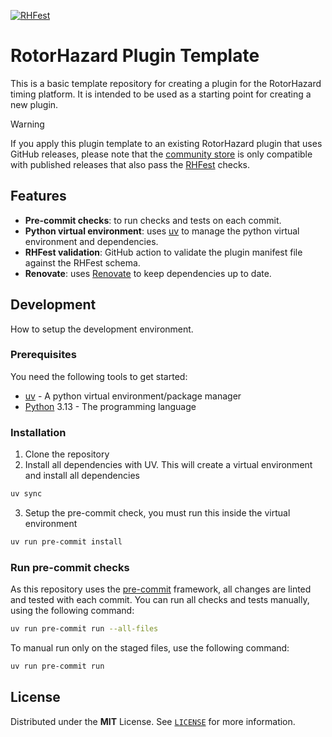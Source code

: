<!-- PLUGIN BADGES -->
[![RHFest][rhfest-shield]][rhfest-url]

# RotorHazard Plugin Template

This is a basic template repository for creating a plugin for the RotorHazard timing platform. It is intended to be used as a starting point for creating a new plugin.

> [!WARNING]
> If you apply this plugin template to an existing RotorHazard plugin that uses GitHub releases, please note that the [community store](https://github.com/dutchdronesquad/rh-community-store) is only compatible with published releases that also pass the [RHFest](https://github.com/rotorhazard/rhfest-action) checks.

## Features

- **Pre-commit checks**: to run checks and tests on each commit.
- **Python virtual environment**: uses [uv] to manage the python virtual environment and dependencies.
- **RHFest validation**: GitHub action to validate the plugin manifest file against the RHFest schema.
- **Renovate**: uses [Renovate](https://docs.renovatebot.com/) to keep dependencies up to date.

## Development

How to setup the development environment.

### Prerequisites

You need the following tools to get started:

- [uv] - A python virtual environment/package manager
- [Python] 3.13 - The programming language

### Installation

1. Clone the repository
2. Install all dependencies with UV. This will create a virtual environment and install all dependencies

```bash
uv sync
```

3. Setup the pre-commit check, you must run this inside the virtual environment

```bash
uv run pre-commit install
```

### Run pre-commit checks

As this repository uses the [pre-commit][pre-commit] framework, all changes
are linted and tested with each commit. You can run all checks and tests
manually, using the following command:

```bash
uv run pre-commit run --all-files
```

To manual run only on the staged files, use the following command:

```bash
uv run pre-commit run
```

## License

Distributed under the **MIT** License. See [`LICENSE`](LICENSE) for more information.

<!-- LINK -->
[uv]: https://docs.astral.sh/uv/
[Python]: https://www.python.org/
[pre-commit]: https://pre-commit.com/

[rhfest-shield]: https://github.com/rotorhazard/plugin-template/actions/workflows/rhfest.yaml/badge.svg
[rhfest-url]: https://github.com/rotorhazard/plugin-template/actions/workflows/rhfest.yaml
